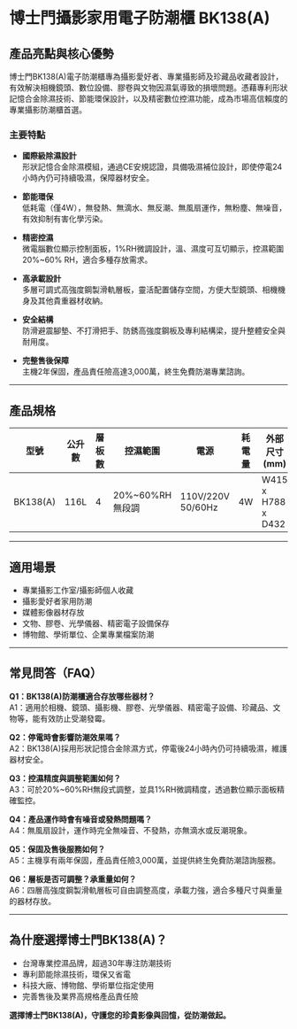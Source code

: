 # 博士門攝影家用電子防潮櫃 BK138(A)

## 產品亮點與核心優勢

博士門BK138(A)電子防潮櫃專為攝影愛好者、專業攝影師及珍藏品收藏者設計，有效解決相機鏡頭、數位設備、膠卷與文物因濕氣導致的損壞問題。憑藉專利形狀記憶合金除濕技術、節能環保設計，以及精密數位控濕功能，成為市場高信賴度的專業攝影防潮櫃首選。

### 主要特點

- **國際級除濕設計**  
  形狀記憶合金除濕模組，通過CE安規認證，具備吸濕補位設計，即使停電24小時內仍可持續吸濕，保障器材安全。

- **節能環保**  
  低耗電（僅4W），無發熱、無滴水、無反潮、無風扇運作，無粉塵、無噪音，有效抑制有害化學污染。

- **精密控濕**  
  微電腦數位顯示控制面板，1%RH微調設計，溫、濕度可互切顯示，控濕範圍20%~60% RH，適合多種存放需求。

- **高承載設計**  
  多層可調式高強度鋼製滑軌層板，靈活配置儲存空間，方便大型鏡頭、相機機身及其他貴重器材收納。

- **安全結構**  
  防滑避震腳墊、不打滑把手、防銹高強度鋼板及專利結構梁，提升整體安全與耐用度。

- **完整售後保障**  
  主機2年保固，產品責任險高達3,000萬，終生免費防潮專業諮詢。

---

## 產品規格

| 型號        | 公升數 | 層板數 | 控濕範圍         | 電源           | 耗電量 | 外部尺寸 (mm)         | 內部尺寸 (mm)         |
|-------------|--------|--------|------------------|----------------|--------|-----------------------|-----------------------|
| BK138(A)    | 116L   | 4      | 20%~60%RH 無段調 | 110V/220V 50/60Hz | 4W     | W415 x H788 x D432    | W410 x H734 x D390    |

---

## 適用場景

- 專業攝影工作室/攝影師個人收藏
- 攝影愛好者家用防潮
- 媒體影像器材存放
- 文物、膠卷、光學儀器、精密電子設備保存
- 博物館、學術單位、企業專業檔案防潮

---

## 常見問答（FAQ）

**Q1：BK138(A)防潮櫃適合存放哪些器材？**  
A1：適用於相機、鏡頭、攝影機、膠卷、光學儀器、精密電子設備、珍藏品、文物等，能有效防止受潮發霉。

**Q2：停電時會影響防潮效果嗎？**  
A2：BK138(A)採用形狀記憶合金除濕方式，停電後24小時內仍可持續吸濕，維護器材安全。

**Q3：控濕精度與調整範圍如何？**  
A3：可於20%~60%RH無段式調整，並具1%RH微調精度，透過數位顯示面板精確監控。

**Q4：產品運作時會有噪音或發熱問題嗎？**  
A4：無風扇設計，運作時完全無噪音、不發熱，亦無滴水或反潮現象。

**Q5：保固及售後服務如何？**  
A5：主機享有兩年保固，產品責任險3,000萬，並提供終生免費防潮諮詢服務。

**Q6：層板是否可調整？承重量如何？**  
A6：四層高強度鋼製滑軌層板可自由調整高度，承載力強，適合多種尺寸與重量的器材存放。

---

## 為什麼選擇博士門BK138(A)？

- 台灣專業控濕品牌，超過30年專注防潮技術
- 專利節能除濕技術，環保又省電
- 科技大廠、博物館、學術單位指定使用
- 完善售後及業界高規格產品責任險

**選擇博士門BK138(A)，守護您的珍貴影像與回憶，從防潮做起。**